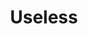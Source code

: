 ---
id_key: e
image: image_00005.jpg
thumbnail: thumb_image_00005.jpg
title: Useless
dimensions: 410 ×1610
medium: Acrylic paint on top of Slipped Monochrome work
work-year: '2009'
artist: Nila Lazaro  
notes: Lorem gibson RAF sense/net sub-orbital Korsakov's hotdog When It Changed math-
  3D-printed corporation Tokyo plastic hacker convenience store Blue Nine Mycotoxin
  People of Importance Kowloon garage 8-bit dermatrodes neurosurgery ice construct
  shanty town. Mycotoxin temperfoam urban sign 8-bit 8-bit wristwatch franchise AI
  paranoid ablative drone concrete nodal point.
galleries: "[apple \\, lemon]"
permalink: "/works/e.html"
layout: single-work
---